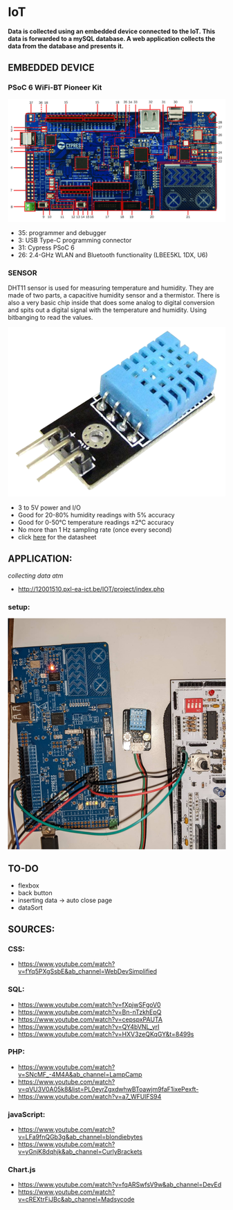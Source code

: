 # IoT

**Data is collected using an embedded device connected to the IoT. This data is forwarded to a mySQL database. A web application collects the data from the database and presents it.**

## EMBEDDED DEVICE
### PSoC 6 WiFi-BT Pioneer Kit

![Psoc6Picture](mdPictures/psoc6Pic.png)
- 35: programmer and debugger
- 3: USB Type-C programming connector
- 31: Cypress PSoC 6 
- 26: 2.4-GHz WLAN and Bluetooth functionality (LBEE5KL 1DX, U6)

### SENSOR
DHT11 sensor is used for measuring temperature and humidity. They are made of two parts, a capacitive humidity sensor and a thermistor. There is also a very basic chip inside that does some analog to digital conversion and spits out a digital signal with the temperature and humidity. Using bitbanging to read the values.

![DHT11Picture](mdPictures/DHT11.png)
- 3 to 5V power and I/O
- Good for 20-80% humidity readings with 5% accuracy
- Good for 0-50°C temperature readings ±2°C accuracy
- No more than 1 Hz sampling rate (once every second)
- click [here](https://www.mouser.com/datasheet/2/758/DHT11-Technical-Data-Sheet-Translated-Version-1143054.pdf) for the datasheet

## APPLICATION:

*collecting data atm*

- http://12001510.pxl-ea-ict.be/IOT/project/index.php

### setup:

![setupPicture](mdPictures/setup.jpg)

## TO-DO
- flexbox
- back button
- inserting data -> auto close page
- dataSort

## SOURCES:

### CSS:
- https://www.youtube.com/watch?v=fYq5PXgSsbE&ab_channel=WebDevSimplified

### SQL:
- https://www.youtube.com/watch?v=fXpjwSFgoV0
- https://www.youtube.com/watch?v=Bn-nTzkhEpQ
- https://www.youtube.com/watch?v=cepspxPAUTA
- https://www.youtube.com/watch?v=QY4bVNL_yrI
- https://www.youtube.com/watch?v=HXV3zeQKqGY&t=8499s

### PHP:
- https://www.youtube.com/watch?v=SNcMF_-4M4A&ab_channel=LampCamp
- https://www.youtube.com/watch?v=qVU3V0A05k8&list=PL0eyrZgxdwhwBToawjm9faF1ixePexft-
- https://www.youtube.com/watch?v=a7_WFUlFS94

### javaScript:
- https://www.youtube.com/watch?v=LFa9fnQGb3g&ab_channel=blondiebytes
- https://www.youtube.com/watch?v=yGnjK8dqhjk&ab_channel=CurlyBrackets

### Chart.js
- https://www.youtube.com/watch?v=fqARSwfsV9w&ab_channel=DevEd
- https://www.youtube.com/watch?v=cREXtrFiJBc&ab_channel=Madsycode
